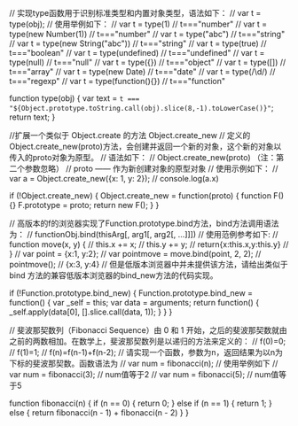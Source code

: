 // 实现type函数用于识别标准类型和内置对象类型，语法如下：
// var t = type(obj);
// 使用举例如下：
// var t = type(1) // t==="number"
// var t = type(new Number(1)) // t==="number"
// var t = type("abc") // t==="string"
// var t = type(new String("abc")) // t==="string"
// var t = type(true) // t==="boolean"
// var t = type(undefined) // t==="undefined"
// var t = type(null) // t==="null"
// var t = type({}) // t==="object"
// var t = type([]) // t==="array"
// var t = type(new Date) // t==="date"
// var t = type(/\d/) // t==="regexp"
// var t = type(function(){}) // t==="function"

function type(obj) {
    var text = `t === "${Object.prototype.toString.call(obj).slice(8,-1).toLowerCase()}"`;
    return text;
}

//扩展一个类似于 Object.create 的方法 Object.create_new
// 定义的Object.create_new(proto)方法，会创建并返回一个新的对象，这个新的对象以传入的proto对象为原型。
// 语法如下：
//     Object.create_new(proto)  （注：第二个参数忽略）
//         proto —— 作为新创建对象的原型对象
// 使用示例如下：
//     var a = Object.create_new({x: 1, y: 2});
// console.log(a.x)


if (!Object.create_new) {
    Object.create_new = function(proto) {
        function F() {}
        F.prototype = proto;
        return new F();
    }
}

// 高版本的f的浏览器实现了Function.prototype.bind方法，bind方法调用语法为：
// functionObj.bind(thisArg[, arg1[, arg2[, ...]]])
// 使用范例参考如下:
// function move(x, y) {
//     this.x += x;
//     this.y += y;
//     return{x:this.x,y:this.y}
// }
// var point = {x:1, y:2};
// var pointmove = move.bind(point, 2, 2);
// pointmove(); // {x:3, y:4}
// 但是低版本浏览器中并未提供该方法，请给出类似于 bind 方法的兼容低版本浏览器的bind_new方法的代码实现。


if (!Function.prototype.bind_new) {
    Function.prototype.bind_new = function() {
        var _self = this;
        var data = arguments;
        return function() {
            _self.apply(data[0], [].slice.call(data, 1));
        }
    }
}



// 斐波那契数列（Fibonacci Sequence）由 0 和 1 开始，之后的斐波那契数就由之前的两数相加。在数学上，斐波那契数列是以递归的方法来定义的：
// f(0)=0;
// f(1)=1;
// f(n)=f(n-1)+f(n-2);
// 请实现一个函数，参数为n，返回结果为以n为下标的斐波那契数。函数语法为
// var num = fibonacci(n);
// 使用举例如下
// var num = fibonacci(3); // num值等于2
// var num = fibonacci(5); // num值等于5

function fibonacci(n) {
    if (n == 0) {
        return 0;
    } else if (n == 1) {
        return 1;
    } else {
        return fibonacci(n - 1) + fibonacci(n - 2)
    }
}